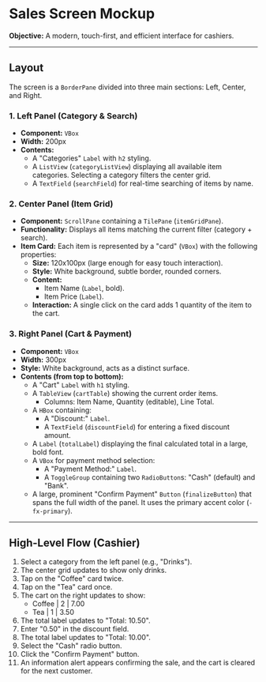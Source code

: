 # Sales Screen Mockup

**Objective:** A modern, touch-first, and efficient interface for cashiers.

---

## Layout

The screen is a `BorderPane` divided into three main sections: Left, Center, and Right.

### 1. Left Panel (Category & Search)

*   **Component:** `VBox`
*   **Width:** 200px
*   **Contents:**
    *   A "Categories" `Label` with `h2` styling.
    *   A `ListView` (`categoryListView`) displaying all available item categories. Selecting a category filters the center grid.
    *   A `TextField` (`searchField`) for real-time searching of items by name.

### 2. Center Panel (Item Grid)

*   **Component:** `ScrollPane` containing a `TilePane` (`itemGridPane`).
*   **Functionality:** Displays all items matching the current filter (category + search).
*   **Item Card:** Each item is represented by a "card" (`VBox`) with the following properties:
    *   **Size:** 120x100px (large enough for easy touch interaction).
    *   **Style:** White background, subtle border, rounded corners.
    *   **Content:**
        *   Item Name (`Label`, bold).
        *   Item Price (`Label`).
    *   **Interaction:** A single click on the card adds 1 quantity of the item to the cart.

### 3. Right Panel (Cart & Payment)

*   **Component:** `VBox`
*   **Width:** 300px
*   **Style:** White background, acts as a distinct surface.
*   **Contents (from top to bottom):**
    *   A "Cart" `Label` with `h1` styling.
    *   A `TableView` (`cartTable`) showing the current order items.
        *   Columns: Item Name, Quantity (editable), Line Total.
    *   A `HBox` containing:
        *   A "Discount:" `Label`.
        *   A `TextField` (`discountField`) for entering a fixed discount amount.
    *   A `Label` (`totalLabel`) displaying the final calculated total in a large, bold font.
    *   A `VBox` for payment method selection:
        *   A "Payment Method:" `Label`.
        *   A `ToggleGroup` containing two `RadioButton`s: "Cash" (default) and "Bank".
    *   A large, prominent "Confirm Payment" `Button` (`finalizeButton`) that spans the full width of the panel. It uses the primary accent color (`-fx-primary`).

---

## High-Level Flow (Cashier)

1.  Select a category from the left panel (e.g., "Drinks").
2.  The center grid updates to show only drinks.
3.  Tap on the "Coffee" card twice.
4.  Tap on the "Tea" card once.
5.  The cart on the right updates to show:
    *   Coffee | 2 | 7.00
    *   Tea    | 1 | 3.50
6.  The total label updates to "Total: 10.50".
7.  Enter "0.50" in the discount field.
8.  The total label updates to "Total: 10.00".
9.  Select the "Cash" radio button.
10. Click the "Confirm Payment" button.
11. An information alert appears confirming the sale, and the cart is cleared for the next customer.
